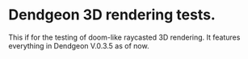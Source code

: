 ﻿# Dendgeon 3D rendering tests.
This if for the testing of doom-like raycasted 3D rendering. It features everything in Dendgeon V.0.3.5 as of now.